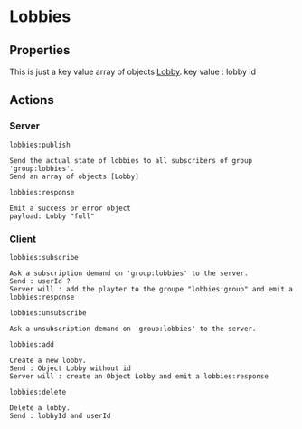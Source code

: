 # Lobbies

## Properties

This is just a key value array of objects [Lobby](./lobby.md).
key value : lobby id

## Actions

### **Server**

`lobbies:publish`
```
Send the actual state of lobbies to all subscribers of group 'group:lobbies'.
Send an array of objects [Lobby]
```

`lobbies:response`

```
Emit a success or error object
payload: Lobby "full"
```

### **Client**

`lobbies:subscribe`

```
Ask a subscription demand on 'group:lobbies' to the server.
Send : userId ?
Server will : add the playter to the groupe "lobbies:group" and emit a lobbies:response
```

`lobbies:unsubscribe`

```
Ask a unsubscription demand on 'group:lobbies' to the server.
```

`lobbies:add`

```
Create a new lobby.
Send : Object Lobby without id
Server will : create an Object Lobby and emit a lobbies:response
```

`lobbies:delete`

```
Delete a lobby.
Send : lobbyId and userId 
```
